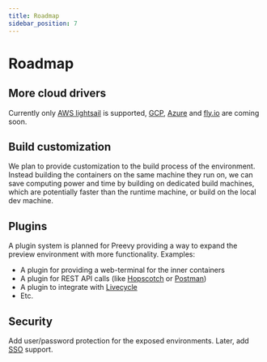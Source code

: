 ```yaml
---
title: Roadmap
sidebar_position: 7
---
```


# Roadmap

## More cloud drivers

Currently only [AWS lightsail](drivers/aws-lightsail.md) is supported, [GCP](https://cloud.google.com/), [Azure](https://azure.microsoft.com/) and [fly.io](https://fly.io/) are coming soon.

## Build customization

We plan to provide customization to the build process of the environment. Instead building the containers on the same machine they run on, we can save computing power and time by building on dedicated build machines, which are potentially faster than the runtime machine, or build on the local dev machine.

## Plugins

A plugin system is planned for Preevy providing a way to expand the preview environment with more functionality.
Examples:
* A plugin for providing a web-terminal for the inner containers
* A plugin for REST API calls (like [Hopscotch](https://hoppscotch.io/) or [Postman](https://www.postman.com/))
* A plugin to integrate with [Livecycle](https://livecycle.io/)
* Etc.
## Security

Add user/password protection for the exposed environments. Later, add [SSO](https://en.wikipedia.org/wiki/Single_sign-on) support.